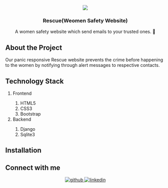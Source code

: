 <p align="center">
  <a href="https://github.com/swapnilsparsh/Rescue">
    <img src="https://github.com/swapnilsparsh/Rescue/blob/master/image.png" >
  </a>

  <h3 align="center">Rescue(Weomen Safety Website)</h3>

  <p align="center">
    A women safety website which send emails to your trusted ones. 📩
    <br />
  </p>
</p>

## About the Project
Our panic responsive Rescue website prevents the crime before happening to the women by notifying through alert messages to respective contacts.

## Technology Stack
<ol> 
  <li>Frontend</li> 
    <ol> 
      <li>HTML5</li> 
      <li>CSS3</li> 
      <li>Bootstrap</li>
    </ol>
  <li>Backend</li>
  <ol>
    <li>Django</li>
    <li>Sqlite3</li>
  </ol>
</ol>

## Installation

## Connect with me
<div align="center">
<a href="https://github.com/swapnilsparsh" target="_blank">
<img src=https://img.shields.io/badge/github-%2324292e.svg?&style=for-the-badge&logo=github&logoColor=white alt=github style="margin-bottom: 5px;" />
</a>
<a href="https://www.linkedin.com/in/swapnil-srivastava-sparsh/" target="_blank">
<img src=https://img.shields.io/badge/linkedin-%231E77B5.svg?&style=for-the-badge&logo=linkedin&logoColor=white alt=linkedin style="margin-bottom: 5px;" />
</a>
</div>
